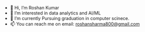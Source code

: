 - 👋 Hi, I’m Roshan Kumar
- 👀 I’m interested in data analytics and AI/ML
- 🌱 I’m currently Pursuing graduation in computer scinece.
- 📫 You can reach me on email:  roshansharma800@gmail.com

<!---
roshan-byte/roshan-byte is a ✨ special ✨ repository because its `README.md` (this file) appears on your GitHub profile.
You can click the Preview link to take a look at your changes.
--->
